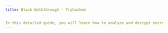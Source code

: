 ```yaml
---
title: Block Walkthrough - Tryhackme 


In this detailed guide, you will learn how to analyze and decrypt encrypted SMB3 traffic using a combination of tools and techniques. Starting with the extraction and cracking of hashed passwords from a memory dump, the guide demonstrates how to calculate key exchange keys and random session keys, which are essential for decrypting SMB3 traffic captured in a PCAP file. You'll also explore the process of handling non-crackable hashes by modifying Python scripts, ultimately leading to the successful decryption and extraction of sensitive data from the network traffic.
---
```


